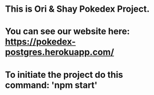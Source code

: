 # This is Ori & Shay Pokedex Project.

# You can see our website here: https://pokedex-postgres.herokuapp.com/

# To initiate the project do this command: 'npm start'
